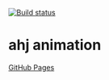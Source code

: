 [![Build status](https://ci.appveyor.com/api/projects/status/f2x2qvvg96nns730?svg=true)](https://ci.appveyor.com/project/qvvverty/ahj-anim)
# ahj animation
[GitHub Pages](https://qvvverty.github.io/ahj-anim/)
